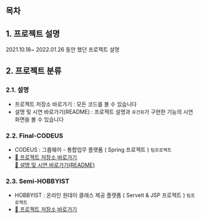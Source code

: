 ## 목차

<!-- - [목차](#목차)
- [1. 프로젝트 설명](#1-프로젝트-설명)
- [2. 프로젝트 분류](#2-프로젝트-분류)
  - [2.1. 설명](#21-설명)
  - [2.3. Final-CODEUS](#22-Final_CODEUS)
  - [2.4. Semi-HOBBYIST](#24-Semi_HOBBYIST) -->

## 1. 프로젝트 설명
2021.10.18~ 2022.01.26 동안 했던 프로젝트 설명

## 2. 프로젝트 분류
### 2.1. 설명
- 프로젝트 저장소 바로가기 : 모든 코드를 볼 수 있습니다
- 설명 및 시연 바로가기(README) : 프로젝트 설명과 `유건휘`가 구현한 기능의 시연 화면을 볼 수 있습니다
### 2.2. Final-CODEUS
-  CODEUS : 그룹웨어 - 통합업무 플랫폼 ( Spring 프로젝트 ) `팀프로젝트` 
-  [🔗 프로젝트 저장소 바로가기](https://github.com/CODEUS-Groupware/CODEUS-Groupware) <br>
   [🔗 설명 및 시연 바로가기(README)](https://github.com/gh-yu/Project/tree/main/Final-CODEUS/README.md)
### 2.3. Semi-HOBBYIST
- HOBBYIST : 온라인 원데이 클래스 제공 플랫폼 ( Servelt & JSP 프로젝트 ) `팀프로젝트` 
-  [🔗 프로젝트 저장소 바로가기](https://github.com/gh-yu/HOBBYIST) <br>
   <!-- [🔗 설명 및 시연 바로가기(README)](https://github.com/gh-yu/Project/tree/main/Semi-HOBBYIST/README.md) -->

